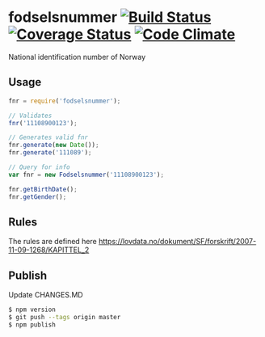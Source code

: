 # fodselsnummer [![Build Status](https://travis-ci.org/Andersos/fodselsnummer.svg)](https://travis-ci.org/Andersos/fodselsnummer) [![Coverage Status](https://coveralls.io/repos/Andersos/fodselsnummer/badge.png?branch=master)](https://coveralls.io/r/Andersos/fodselsnummer?branch=master) [![Code Climate](https://codeclimate.com/github/Andersos/fodselsnummer/badges/gpa.svg)](https://codeclimate.com/github/Andersos/fodselsnummer)

National identification number of Norway

## Usage

```javascript
fnr = require('fodselsnummer');

// Validates
fnr('11108900123');

// Generates valid fnr
fnr.generate(new Date());
fnr.generate('111089');

// Query for info
var fnr = new Fodselsnummer('11108900123');

fnr.getBirthDate();
fnr.getGender();

```

## Rules
The rules are defined here https://lovdata.no/dokument/SF/forskrift/2007-11-09-1268/KAPITTEL_2

## Publish

Update CHANGES.MD

```bash
$ npm version 
$ git push --tags origin master
$ npm publish
```
